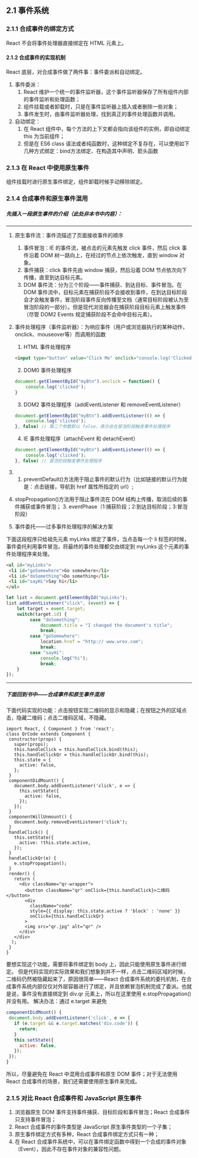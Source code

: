 ## 2.1 事件系统

### 2.1.1 合成事件的绑定方式

React 不会将事件处理器直接绑定在 HTML 元素上。

#### 2.1.2 合成事件的实现机制

React 底层，对合成事件做了两件事：事件委派和自动绑定。

1. 事件委派：
   1. React 维护一个统一的事件监听器，这个事件监听器保存了所有组件内部的事件监听和处理函数；
   2. 组件挂载或者卸载时，只是在事件监听器上插入或者删除一些对象；
   3. 事件发生时，由事件监听器处理，找到真正的事件处理函数并调用。
2. 自动绑定：
   1. 在 React 组件中，每个方法的上下文都会指向该组件的实例，即自动绑定 this 为当前组件；
   2. 但是在 ES6 class 语法或者纯函数时，这种绑定不复存在，可以使用如下几种方式绑定：bind方法绑定、在构造其中声明、箭头函数

### 2.1.3 在 React 中使用原生事件

组件挂载时进行原生事件绑定，组件卸载时候手动移除绑定。

### 2.1.4 合成事件和原生事件混用

##### 先插入一段原生事件的介绍（此处非本书中内容）：

***

1. 原生事件流：事件流描述了页面接收事件的顺序

   1. 事件冒泡：IE 的事件流，被点击的元素先触发 click 事件，然后 click 事件沿着 DOM 树一路向上，在经过的节点上依次触发，直到 window 对象。
   2. 事件捕获：click 事件先由 window 捕获，然后沿着 DOM 节点依次向下传播，直至到达目标元素。
   3. DOM 事件流：分为三个阶段——事件捕获、到达目标、事件冒泡。在 DOM 事件流中，目标元素在捕获阶段不会接收到事件，在到达目标阶段会才会触发事件，冒泡阶段事件反向传播至文档（通常目标阶段被认为至冒泡阶段的一部分）。但是现代浏览器会在捕获阶段目标元素上触发事件（尽管 DOM2 Events 规定捕获阶段不会命中目标元素）。

2. 事件处理程序（事件监听器）：为响应事件（用户或浏览器执行的某种动作，onclick、mouseover等）而调用的函数

   1. HTML 事件处理程序

   ```html
   <input type="button" value="Click Me" onclick="console.log('Clicked')"/>
   ```

   2. DOM0 事件处理程序

   ```javascript
   document.getElementById("myBtn").onclick = function() {
       console.log('clicked');
   }
   ```

   3. DOM2 事件处理程序（addEventListener 和 removeEventListener）

   ```javascript
   document.getElementById("myBtn").addEventListener(() => {
       console.log('clicked');
   }, false) // 第二个参数默认 false，表示会在冒泡阶段触发事件处理程序
   ```

   4. IE 事件处理程序（attachEvent 和 detachEvent）

   ```javascript
   document.getElementById("myBtn").addEventListener(() => {
       console.log('clicked');
   }, false) // 冒泡阶段触发事件处理程序
   ```

3. 1. preventDefault()方法用于阻止事件的默认行为（比如链接的默认行为就是：点击链接，导航到 href 属性所指定的 url）;
2. stopPropagation()方法用于阻止事件流在 DOM 结构上传播，取消后续的事件捕获或事件冒泡；
   3. eventPhase（1:捕获阶段；2:到达目标阶段；3:冒泡阶段）
   
4. 事件委托——过多事件处理程序的解决方案

下面这段程序只给祖先元素 myLinks 绑定了事件，当点击每一个 li 标签的时候，事件委托利用事件冒泡，将最终的事件处理都交由绑定到 myLinks 这个元素的事件处理程序来处理。

```html
<ul id="myLinks"> 
 <li id="goSomewhere">Go somewhere</li> 
 <li id="doSomething">Do something</li> 
 <li id="sayHi">Say hi</li> 
</ul>
```

```javascript
let list = document.getElementById("myLinks"); 
list.addEventListener("click", (event) => { 
    let target = event.target; 
    switch(target.id) { 
         case "doSomething": 
             document.title = "I changed the document's title"; 
             break; 
         case "goSomewhere": 
             location.href = "http:// www.wrox.com"; 
             break; 
         case "sayHi": 
             console.log("hi"); 
             break; 
    } 
});
```



***



##### 下面回到书中——合成事件和原生事件混用

下面代码实现的功能：点击按钮实现二维码的显示和隐藏；在按钮之外的区域点击，隐藏二维码；点击二维码区域，不隐藏。

```react
import React, { Component } from 'react'; 
class QrCode extends Component {
 constructor(props) { 
   super(props); 
   this.handleClick = this.handleClick.bind(this); 
   this.handleClickQr = this.handleClickQr.bind(this); 
   this.state = { 
     active: false, 
   }; 
 } 
 componentDidMount() { 
   document.body.addEventListener('click', e => { 
     this.setState({ 
       active: false, 
     }); 
   }); 
 } 
 componentWillUnmount() { 
   document.body.removeEventListener('click'); 
 } 
 handleClick() { 
   this.setState({ 
     active: !this.state.active, 
   }); 
 } 
 handleClickQr(e) { 
   e.stopPropagation();
 } 
 render() { 
   return ( 
     <div className="qr-wrapper"> 
       <button className="qr" onClick={this.handleClick}>二维码</button> 
       <div 
         className="code" 
         style={{ display: this.state.active ? 'block' : 'none' }} 
         onClick={this.handleClickQr} 
       > 
       <img src="qr.jpg" alt="qr" /> 
     </div> 
   </div> 
  ); 
 } 
}
```

要想实现这个功能，需要将事件绑定到 body 上，因此只能使用原生事件进行绑定。
但是代码实现的实际效果和我们想象到并不一样，点击二维码区域的时候，二维码仍然被隐藏起来了，原因很简单——React 合成事件系统的委托机制，在合成事件系统内部仅仅对外层容器进行了绑定，并且依赖冒泡机制完成了委派。也就是说，事件没有直接绑定到 div.qr 元素上，所以在这里使用 e.stopPropagation() 并没有用。
解决办法：通过 e.target 来避免

```javascript
componentDidMount() {
 document.body.addEventListener('click', e => { 
   if (e.target && e.target.matches('div.code')) { 
     return; 
   } 
   this.setState({ 
     active: false, 
   }); 
 }); 
}
```

所以，尽量避免在 React 中混用合成事件和原生 DOM 事件；对于无法使用 React 合成事件的场景，我们还需要使用原生事件来完成。

### 2.1.5 对比 React 合成事件和 JavaScript 原生事件

1. 浏览器原生 DOM 事件支持事件捕获、目标阶段和事件冒泡；React 合成事件只支持事件冒泡；
2. React 合成事件的事件类型是 JavaScript 原生事件类型的一个子集；
3. 原生事件绑定方式有多种，React 合成事件绑定方式只有一种；
4. 在 React 合成事件系统中，可以在事件绑定函数中得到一个合成的事件对象（Event），因此不存在事件对象的兼容性问题。






